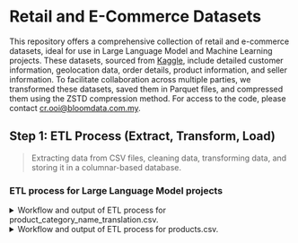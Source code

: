 # Retail and E-Commerce Datasets

This repository offers a comprehensive collection of retail and e-commerce datasets, ideal for use in Large Language Model and Machine Learning projects. These datasets, sourced from [Kaggle](https://www.kaggle.com/datasets/olistbr/brazilian-ecommerce), include detailed customer information, geolocation data, order details, product information, and seller information. To facilitate collaboration across multiple parties, we transformed these datasets, saved them in Parquet files, and compressed them using the ZSTD compression method. For access to the code, please contact cr.ooi@bloomdata.com.my.

## Step 1: ETL Process (Extract, Transform, Load)

> Extracting data from CSV files, cleaning data, transforming data, and storing it in a columnar-based database.

### ETL process for Large Language Model projects

<details>
<summary>
Workflow and output of ETL process for product_category_name_translation.csv.
</summary>

- Checking data type consistency, missing values, and duplicate values before processing.

  > The `product_category_name_translation.csv` file has no missing values and duplicate values across all the columns.
  
  > Even though there is no missing value found, there is a need to check further for data integrity.
  
  > Below is the summary of data types, missing, and duplicate values before processing.
  
  ```
  +---+-------------------------------+-----------+----------------+------------------+
  |   | Column                        | Data Type | Missing Values | Duplicate Values |
  +---+-------------------------------+-----------+----------------+------------------+
  | 0 | product_category_name         | object    | 0              | 0                |
  | 1 | product_category_name_english | object    | 0              | 0                |
  +---+-------------------------------+-----------+----------------+------------------+
  ```

- Checking and converting columns to object data type to enable replacement of empty strings, null values, and 'nan' values with 'Unknown'.

  > Column: `product_category_name` already in object data type.
  
  > Column: `product_category_name_english` already in object data type.

- Checking and replacing empty strings, null values, and 'nan' values in each object column with 'Unknown'.
  
  > No empty strings, null values, or 'nan' values found in column: `product_category_name`.
  
  > No empty strings, null values, or 'nan' values found in column: `product_category_name_english`.

- Checking and refining column: `product_category_name` for text with diacritics and special characters.
  
  > No text with diacritics and special characters found in column: `product_category_name`.

- Checking and refining column: `product_category_name_english` for text with diacritics and special characters.

  > No text with diacritics and special characters found in column: `product_category_name_english`.

- Since all the columns are unique and they will be merged with `products` table later, no further data transformation is needed.

- Below are the first 3 rows of the `product_category_name_translation` table after processing and storing in the database.

- The complete table is available in `product_category_name_translation.parquet`.

```
+---+------------------------+-------------------------------+
|   | product_category_name  | product_category_name_english |
+---+------------------------+-------------------------------+
| 0 | beleza_saude           | health_beauty                 |
| 1 | informatica_acessorios | computers_accessories         |
| 2 | automotivo             | auto                          |
+---+------------------------+-------------------------------+
```
</details>

<details>
<summary>
Workflow and output of ETL process for products.csv.
</summary>

- Checking data type consistency, missing values, and duplicate values before processing.

  > The `products.csv` file has some missing values and contains duplicate values in most of the columns.
  
  > Below is the summary of data types, missing, and duplicate values before processing.

  ```
  +---+----------------------------+-----------+----------------+------------------+
  |   | Column                     | Data Type | Missing Values | Duplicate Values |
  +---+----------------------------+-----------+----------------+------------------+
  | 0 | product_id                 | object    | 0              | 0                |
  | 1 | product_category_name      | object    | 610            | 32877            |
  | 2 | product_name_lenght        | float64   | 610            | 32884            |
  | 3 | product_description_lenght | float64   | 610            | 29990            |
  | 4 | product_photos_qty         | float64   | 610            | 32931            |
  | 5 | product_weight_g           | float64   | 2              | 30746            |
  | 6 | product_length_cm          | float64   | 2              | 32851            |
  | 7 | product_height_cm          | float64   | 2              | 32848            |
  | 8 | product_width_cm           | float64   | 2              | 32855            |
  +---+----------------------------+-----------+----------------+------------------+
  ```

- Merge `products` table with `product_category_name_translation` table to update product category names from Portugues to English.

- Checking data type consistency, missing values, and duplicate values after joining.

  > The merged DataFrame shows an increase in missing and duplicate values, particularly in the `product_category_name_english` column.
  
  > Below is the summary of data types, missing, and duplicate values after joining.

  ```
  +---+-------------------------------+-----------+----------------+------------------+
  |   | Column                        | Data Type | Missing Values | Duplicate Values |
  +---+-------------------------------+-----------+----------------+------------------+
  | 0 | product_id                    | object    | 0              | 0                |
  | 1 | product_category_name_english | object    | 623            | 32879            |
  | 2 | product_name_lenght           | float64   | 610            | 32884            |
  | 3 | product_description_lenght    | float64   | 610            | 29990            |
  | 4 | product_photos_qty            | float64   | 610            | 32931            |
  | 5 | product_weight_g              | float64   | 2              | 30746            |
  | 6 | product_length_cm             | float64   | 2              | 32851            |
  | 7 | product_height_cm             | float64   | 2              | 32848            |
  | 8 | product_width_cm              | float64   | 2              | 32855            |
  +---+-------------------------------+-----------+----------------+------------------+
  ```

- Checking and converting columns to object data type to enable replacement of empty strings, null values, and 'nan' values with 'Unknown'.
  
  > Column: `product_id` already in object data type.

  > Column: `product_category_name_english` already in object data type.

  > Converted column: `product_name_lenght` from float64 to object data type.

  > Converted column: `product_description_lenght` from float64 to object data type.

  > Converted column: `product_photos_qty` from float64 to object data type.

  > Converted column: `product_weight_g` from float64 to object data type.

  > Converted column: `product_length_cm` from float64 to object data type.

  > Converted column: `product_height_cm` from float64 to object data type.

  > Converted column: `product_width_cm` from float64 to object data type.

- Checking data type consistency, missing values, and duplicate values after converting data types.

  > The DataFrame now shows missing values only in the `product_category_name_english` column. Duplicate values remain the same.
  
  > There is a need to check further for data integrity.
  
  > Below is the summary of data types, missing, and duplicate values after converting data types.

  ```
  +---+-------------------------------+-----------+----------------+------------------+
  |   | Column                        | Data Type | Missing Values | Duplicate Values |
  +---+-------------------------------+-----------+----------------+------------------+
  | 0 | product_id                    | object    | 0              | 0                |
  | 1 | product_category_name_english | object    | 623            | 32879            |
  | 2 | product_name_lenght           | object    | 0              | 32884            |
  | 3 | product_description_lenght    | object    | 0              | 29990            |
  | 4 | product_photos_qty            | object    | 0              | 32931            |
  | 5 | product_weight_g              | object    | 0              | 30746            |
  | 6 | product_length_cm             | object    | 0              | 32851            |
  | 7 | product_height_cm             | object    | 0              | 32848            |
  | 8 | product_width_cm              | object    | 0              | 32855            |
  +---+-------------------------------+-----------+----------------+------------------+
  ```

- Checking and replacing empty strings, null values, and 'nan' values in each object column with 'Unknown'.

  > No empty strings, null values, or 'nan' values found in column: `product_id`.
  
  > Empty strings, null values, or 'nan' values found in column: `product_category_name_english`. Replaced with 'Unknown'.

  > Empty strings, null values, or 'nan' values found in column: `product_name_lenght`. Replaced with 'Unknown'.

  > Empty strings, null values, or 'nan' values found in column: `product_description_lenght`. Replaced with 'Unknown'.

  > Empty strings, null values, or 'nan' values found in column: `product_photos_qty`. Replaced with 'Unknown'.

  > Empty strings, null values, or 'nan' values found in column: `product_weight_g`. Replaced with 'Unknown'.

  > Empty strings, null values, or 'nan' values found in column: `product_length_cm`. Replaced with 'Unknown'.

  > Empty strings, null values, or 'nan' values found in column: `product_height_cm`. Replaced with 'Unknown'.

  > Empty strings, null values, or 'nan' values found in column: `product_width_cm`. Replaced with 'Unknown'.

- Checking and refining column: `product_id` for text with diacritics and special characters.

  > No text with diacritics and special characters found in column: `product_id`.

- Checking and refining column: `product_category_name_english` for text with diacritics and special characters.

  > No text with diacritics and special characters found in column: `product_category_name_english`.

- Checking and refining column: `product_name_lenght` for text with diacritics and special characters.

  > No text with diacritics and special characters found in column: `product_name_lenght`.

- Checking and refining column: `product_description_lenght` for text with diacritics and special characters.

  > No text with diacritics and special characters found in column: `product_description_lenght`.

- Checking and refining column: `product_photos_qty` for text with diacritics and special characters.

  > No text with diacritics and special characters found in column: `product_photos_qty`.

- Checking and refining column: `product_weight_g` for text with diacritics and special characters.

  > No text with diacritics and special characters found in column: `product_weight_g`.

- Checking and refining column: `product_length_cm` for text with diacritics and special characters.

  > No text with diacritics and special characters found in column: `product_length_cm`.

- Checking and refining column: `product_height_cm` for text with diacritics and special characters.

  > No text with diacritics and special characters found in column: `product_height_cm`.

- Checking and refining column: `product_width_cm` for text with diacritics and special characters.

  > No text with diacritics and special characters found in column: `product_width_cm`.

- Checking the validity of duplicate values

  > First 3 duplicate entries in column: `product_category_name_english`: ['baby', 'musical_instruments', 'furniture_decor'].

  > First 3 duplicate entries in column: `product_name_lenght`: ['56.0', '59.0', '56.0'].

  > First 3 duplicate entries in column: `product_description_lenght`: ['206.0', '509.0', '402.0'].

  > First 3 duplicate entries in column: `product_photos_qty`: ['1.0', '1.0', '1.0'].

  > First 3 duplicate entries in column: `product_weight_g`: ['600.0', '200.0', '400.0'].

  > First 3 duplicate entries in column: `product_length_cm`: ['16.0', '17.0', '17.0'].

  > First 3 duplicate entries in column: `product_height_cm`: ['10.0', '10.0', '7.0'].

  > First 3 duplicate entries in column: `product_width_cm`: ['17.0', '13.0', '17.0'].

- Checking data type consistency, missing values, and duplicate values after data cleaning.

  > The DataFrame now shows no missing values. Duplicate values remain the same.
  
  > The duplicate values are acceptable since they are valid in this case.
  
  > Below is the summary of data types, missing, and duplicate values after data cleaning and transformation.

  ```
  +---+-------------------------------+-----------+----------------+------------------+
  |   | Column                        | Data Type | Missing Values | Duplicate Values |
  +---+-------------------------------+-----------+----------------+------------------+
  | 0 | product_id                    | object    | 0              | 0                |
  | 1 | product_category_name_english | object    | 0              | 32879            |
  | 2 | product_name_lenght           | object    | 0              | 32884            |
  | 3 | product_description_lenght    | object    | 0              | 29990            |
  | 4 | product_photos_qty            | object    | 0              | 32931            |
  | 5 | product_weight_g              | object    | 0              | 30746            |
  | 6 | product_length_cm             | object    | 0              | 32851            |
  | 7 | product_height_cm             | object    | 0              | 32848            |
  | 8 | product_width_cm              | object    | 0              | 32855            |
  +---+-------------------------------+-----------+----------------+------------------+
  ```

- Below are the first 3 rows of the `products` table after processing and storing in the database.

- The complete table is available in `products.parquet`.

```
+---+----------------------------------+-------------------------------+---------------------+----------------------------+--------------------+------------------+-------------------+-------------------+------------------+
|   | product_id                       | product_category_name_english | product_name_lenght | product_description_lenght | product_photos_qty | product_weight_g | product_length_cm | product_height_cm | product_width_cm |
+---+----------------------------------+-------------------------------+---------------------+----------------------------+--------------------+------------------+-------------------+-------------------+------------------+
| 0 | 1e9e8ef04dbcff4541ed26657ea517e5 | perfumery                     | 40.0                | 287.0                      | 1.0                | 225.0            | 16.0              | 10.0              | 14.0             |
| 1 | 3aa071139cb16b67ca9e5dea641aaa2f | art                           | 44.0                | 276.0                      | 1.0                | 1000.0           | 30.0              | 18.0              | 20.0             |
| 2 | 96bd76ec8810374ed1b65e291975717f | sports_leisure                | 46.0                | 250.0                      | 1.0                | 154.0            | 18.0              | 9.0               | 15.0             |
+---+----------------------------------+-------------------------------+---------------------+----------------------------+--------------------+------------------+-------------------+-------------------+------------------+
```
</details>
